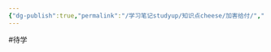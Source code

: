 ```yaml
---
{"dg-publish":true,"permalink":"/学习笔记studyup/知识点cheese/加害给付/","dgPassFrontmatter":true,"created":"2024-10-10T09:10:22.524+08:00","updated":"2024-10-10T14:00:40.571+08:00"}
---
```


#待学 